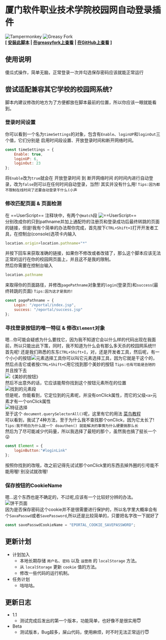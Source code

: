 # 厦门软件职业技术学院校园网自动登录插件
![Tampermonkey](https://img.shields.io/badge/Tampermonkey-4.16.1-green) ![Greasy Fork](https://img.shields.io/badge/Open%20Script-Greasy%20Fork-red)  
**\[ [安装此脚本](https://tampermonkey.ultiaigio.top/xmistCampusNetworkAutomaticLoginPlug-in/userScript.user.js) | [在greasyfork上查看](https://greasyfork.org/zh-CN/scripts/446921-%E5%8E%A6%E9%97%A8%E8%BD%AF%E4%BB%B6%E8%81%8C%E4%B8%9A%E6%8A%80%E6%9C%AF%E5%AD%A6%E9%99%A2%E6%A0%A1%E5%9B%AD%E7%BD%91%E8%87%AA%E5%8A%A8%E7%99%BB%E5%BD%95%E6%8F%92%E4%BB%B6) | [在GitHub上查看](https://github.com/Aigio1064/TampermonkeyScript/blob/main/xmistCampusNetworkAutomaticLoginPlug-in/userScript.user.js) \]**  
## 使用说明
傻瓜式操作，简单无脑，正常登录一次并勾选保存密码应该就能正常运行
## 尝试适配兼容其它学校的校园网系统?
脚本内建议修改的地方为了方便都放在脚本最前的位置，所以你应该一眼就能看到。  
### 登录时间设置
你可以看到一个名为`timeSettings`的对象，包含有`Enable`、`loginUP`和`loginOut`三个值，它们分别是 启用时间段设置、开放登录时间和断开网络时间。  
```javascript
const timeSettings = {
    Enable: true,
    loginUP: 6,
    loginOut: 23
};
```
将`Enable`改为`true`就会在 开放登录时间 到 断开网络时间 的时间内进行自动登录，改为`false`则可以在任何时间自动登录，当然! 其实并没有什么用! `Tips:因为都不限制在线时间了还要自动登录干什么(小声`  
### 修改匹配页面 & 页面检测
在 ==UserScript== 注释块中，有两个`@match`段 ![==UserScript==](https://tampermonkey.ultiaigio.top/xmistCampusNetworkAutomaticLoginPlug-in/==UserScript==.png)  
分别改成你的只到pathname并加上通配符的注册页和登录成功后最终转跳的页面的链接，但是!我有个简单的办法帮你完成，首先按下`CTRL+Shift+I`打开开发者工具，在控制台(console)选项卡内输入
```javascript
location.origin+location.pathname+"*"
```
并按下回车来获取准确的链接，如果你不修改或者改错了，那么这个脚本应该无法正常的运行在你的校园网页面上，并且这不是我的限制。  
然后你需要在控制台输入
```javascript
location.pathname
```
来取得你的页面路径，并修改`pagePathname`对象里的`login`(登录页)和`success`(最终转跳的页面) `Tips:因为这才是我的!`
```javascript
const pagePathname = {
    Login: "/eportal/index.jsp",
    success: "/eportal/success.jsp"
};
```
### 寻找登录按钮的唯一特征 & 修改`Element`对象
嗯...你可能会疑惑为什么要找它，因为我不知道它会以什么样的代码出现在我面前，所以只能出此下策，同时，我不知道为什么会有那么多天杀的校园网系统!!!  
首先呢! 还是我们熟悉的东东`CTRL+Shift+I`，对，还是开发者工具，然后呢，有一个小小的按钮![元素选择工具](https://tampermonkey.ultiaigio.top/xmistCampusNetworkAutomaticLoginPlug-in/scys.png)你可以叫它元素选择工具，因为它就是干这个的，然后点击它或者按`CTRL+Shift+C`用它找到那个美妙的按钮 `Tips:也有可能是丑陋的` 并且按下去  
![《美妙的按钮》](https://tampermonkey.ultiaigio.top/xmistCampusNetworkAutomaticLoginPlug-in/indexDemo.png)  
然后不出意外的话，它应该能帮你找到这个按钮元素所在的位置  
![找到的元素段](https://tampermonkey.ultiaigio.top/xmistCampusNetworkAutomaticLoginPlug-in/zddys.png)  
但是呢，你能看到，它定位到的元素呢，并没有onClick属性，而它的父级`<a>`元素才有一个onClick属性  
![特征选择](https://tampermonkey.ultiaigio.top/xmistCampusNetworkAutomaticLoginPlug-in/tzxz.png)  
至于这个 `document.querySelectorAll()`呢，这里有它的用法 [菜鸟教程](https://www.runoob.com/jsref/met-document-queryselectorall.html)  
可以看到，我试了4种方法，至于为什么我不查找那个onClick，因为它太长了! `Tips:我不明白为什么就一个 doauthen() 就能解决的事情为什么硬要搞那么长`  
然后为了尽可能减少代码量，所以我选择了最短的那个，虽然我也搞了挺长一个😜  
```javascript
const Element = {
    loginButton:"#loginLink"
};
```
按照你找到的改哦，改之前记得先试试那个onClick里的东西去掉外圈的引号能不能用喔! 别没试就改喔!  
### 保存按钮的CookieName
嗯...这个东西也是不确定的，不过呢,应该有一个比较好分辨的办法。  
![饼干页面](https://tampermonkey.ultiaigio.top/xmistCampusNetworkAutomaticLoginPlug-in/cookie.png)  
因为是否保存密码这个cookie并不是很需要进行保护的，所以名字里大概率会有个`SavaPasswd`或者`SavePassword`,所以还是比较简单的，只要把名字改一下就好了  
```javascript
const savePasswdCookieName = "EPORTAL_COOKIE_SAVEPASSWORD";
```

## 更新计划
* 计划加入  
    + 本地长期存储 `用户名`、`密码` 以及 `运营商` 的 `localStorage` 方法。
    + 从 `localStorage` 更新 `cookie` 值的方法。
    + 修改一些代码的运行机制。
* 任务计划
    + 咕咕咕。

## 更新日志
* 1.1
    + 测试完成后发出的第一个版本，功能简单，也好像不是很实用😇
* Beta
    + 测试版本，Bug超多，屎山代码，使用麻烦，时不时无法正常运行😇

